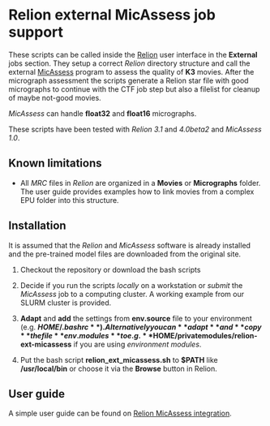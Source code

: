 # Relion external MicAssess job support

These scripts can be called inside the [Relion](https://relion.readthedocs.io) user interface in the **External** jobs section. 
They setup a correct *Relion* directory structure and call the external [MicAssess](https://github.com/cianfrocco-lab/Automatic-cryoEM-preprocessing) program to assess the quality of **K3** movies.
After the micrograph assessment the scripts generate a Relion star file with good micrographs to continue with the CTF job step but also a filelist for cleanup of maybe not-good movies.

*MicAssess* can handle **float32** and **float16** micrographs.

These scripts have been tested with *Relion 3.1* and *4.0beta2* and *MicAssess 1.0*.

## Known limitations

 * All *MRC* files in *Relion* are organized in a **Movies** or **Micrographs** folder. The user guide provides examples how to link movies from a complex EPU folder into this structure.

## Installation

It is assumed that the *Relion* and *MicAssess* software is already installed and the pre-trained model files are downloaded from the original site.

1. Checkout the repository or download the bash scripts

2. Decide if you run the scripts *locally* on a workstation or *submit* the *MicAssess* job to a computing cluster. A working example from our SLURM cluster is provided. 

3. **Adapt** and **add** the settings from **env.source** file to your environment (e.g. **$HOME/.bashrc**). Alternatively you can **adapt** and **copy** the file **env.modules** to e.g. **$HOME/privatemodules/relion-ext-micassess** if you are using *environment modules*.

4. Put the bash script **relion_ext_micassess.sh** to **$PATH** like **/usr/local/bin** or choose it via the **Browse** button in Relion.

## User guide

A simple user guide can be found on [Relion MicAssess integration](https://confluence.desy.de/display/CCS/Relion+MicAssess+integration).


